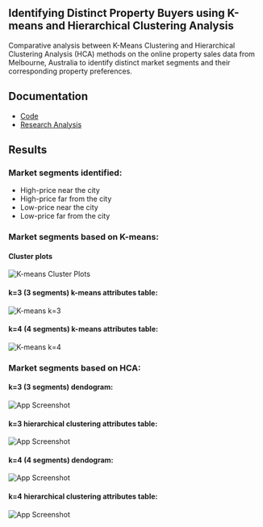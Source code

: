 
## Identifying Distinct Property Buyers using K-means and Hierarchical Clustering Analysis

Comparative analysis between K-Means Clustering and 
Hierarchical Clustering Analysis (HCA) methods on the online property sales 
data from Melbourne, Australia to identify distinct market segments 
and their corresponding property preferences.

## Documentation

- [Code](https://github.com/patsarmient/R-Clustering-Melbourne-Housing/blob/main/Rcode.txt)
- [Research Analysis](https://github.com/patsarmient/R-Clustering-Melbourne-Housing/blob/main/Research_Summary.pdf)

## Results

### Market segments identified:
- High-price near the city
- High-price far from the city
- Low-price near the city
- Low-price far from the city

### Market segments based on K-means:

#### Cluster plots
![K-means Cluster Plots](https://github.com/patsarmient/R-Clustering-Melbourne-Housing/blob/1f43a33c9d8666b1572b8cae5b1d94d8711fb9dc/km_compare_clusters_plot.png)

#### k=3 (3 segments) k-means attributes table:
![K-means k=3](https://github.com/patsarmient/R-Clustering-Melbourne-Housing/blob/main/hc_k3_mean_attributes_table.png)

#### k=4 (4 segments) k-means attributes table:
![K-means k=4](https://github.com/patsarmient/R-Clustering-Melbourne-Housing/blob/main/hc_k4_mean_attributes_table.png)

### Market segments based on HCA:

#### k=3 (3 segments) dendogram:
![App Screenshot](https://github.com/patsarmient/R-Clustering-Melbourne-Housing/blob/main/hc_k3_dedrogram.png)

#### k=3 hierarchical clustering attributes table:
![App Screenshot](https://github.com/patsarmient/R-Clustering-Melbourne-Housing/blob/main/hc_k3_mean_attributes_table.png)

#### k=4 (4 segments) dendogram:
![App Screenshot](https://github.com/patsarmient/R-Clustering-Melbourne-Housing/blob/main/hc_k4_dedrogram.png)

#### k=4 hierarchical clustering attributes table:
![App Screenshot](https://github.com/patsarmient/R-Clustering-Melbourne-Housing/blob/main/hc_k4_mean_attributes_table.png)
